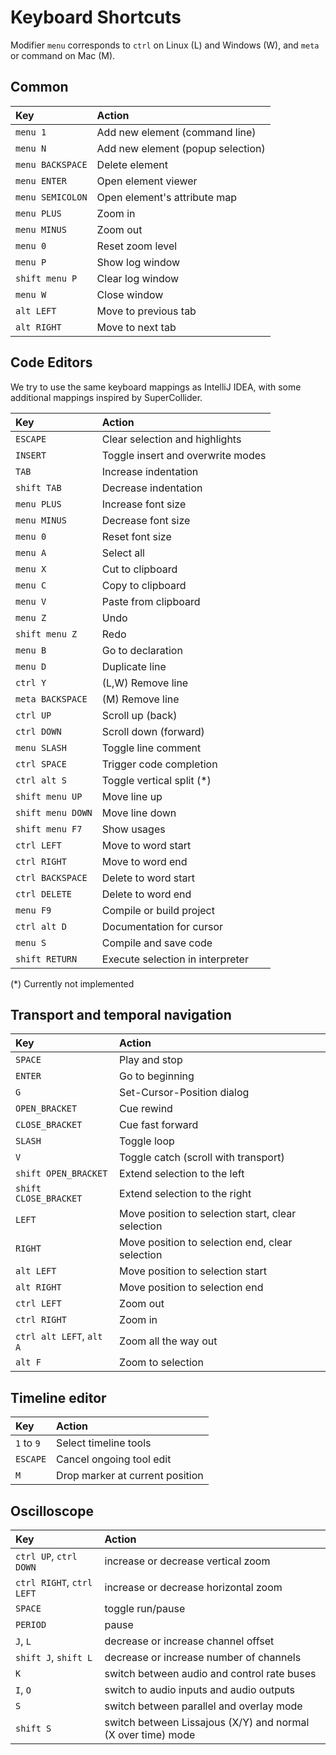 # Keyboard Shortcuts

Modifier `menu` corresponds to `ctrl` on Linux (L) and Windows (W), 
and `meta` or command on Mac (M).

## Common

|**Key**            |**Action**                         |
|:------------------|:----------------------------------|
|`menu 1`           |Add new element (command line)     |
|`menu N`           |Add new element (popup selection)  |
|`menu BACKSPACE`   |Delete element                     |
|`menu ENTER`       |Open element viewer                |
|`menu SEMICOLON`   |Open element's attribute map       |
|`menu PLUS`        |Zoom in                            |
|`menu MINUS`       |Zoom out                           |
|`menu 0`           |Reset zoom level                   |
|`menu P`           |Show log window                    |
|`shift menu P`     |Clear log window                   |
|`menu W`           |Close window                       |
|`alt LEFT`         |Move to previous tab               |
|`alt RIGHT`        |Move to next tab                   |

## Code Editors

We try to use the same keyboard mappings as IntelliJ IDEA, with some additional mappings inspired by SuperCollider.

|**Key**            |**Action**                         |
|:------------------|:----------------------------------|
|`ESCAPE`           |Clear selection and highlights     |
|`INSERT`           |Toggle insert and overwrite modes  |
|`TAB`              |Increase indentation               |
|`shift TAB`        |Decrease indentation               |
|`menu PLUS`        |Increase font size                 |
|`menu MINUS`       |Decrease font size                 |
|`menu 0`           |Reset font size                    |
|`menu A`           |Select all                         |
|`menu X`           |Cut to clipboard                   |
|`menu C`           |Copy to clipboard                  |
|`menu V`           |Paste from clipboard               |
|`menu Z`           |Undo                               |
|`shift menu Z`     |Redo                               |
|`menu B`           |Go to declaration                  |
|`menu D`           |Duplicate line                     |
|`ctrl Y`           |(L,W) Remove line                  |
|`meta BACKSPACE`   |(M)   Remove line                  |
|`ctrl UP`          |Scroll up (back)                   |
|`ctrl DOWN`        |Scroll down (forward)              |
|`menu SLASH`       |Toggle line comment                |
|`ctrl SPACE`       |Trigger code completion            |
|`ctrl alt S`       |Toggle vertical split (*)          |
|`shift menu UP`    |Move line up                       |
|`shift menu DOWN`  |Move line down                     |
|`shift menu F7`    |Show usages                        |
|`ctrl LEFT`        |Move to word start                 |
|`ctrl RIGHT`       |Move to word end                   |
|`ctrl BACKSPACE`   |Delete to word start               |
|`ctrl DELETE`      |Delete to word end                 |
|`menu F9`          |Compile or build project           |
|`ctrl alt D`       |Documentation for cursor           |
|`menu S`           |Compile and save code              |
|`shift RETURN`     |Execute selection in interpreter   |

(*) Currently not implemented

## Transport and temporal navigation

|**Key**                  |**Action**                                        |
|:------------------------|:-------------------------------------------------|
|`SPACE`                  |Play and stop                                     |
|`ENTER`                  |Go to beginning                                   |
|`G`                      |Set-Cursor-Position dialog                        |
|`OPEN_BRACKET`           |Cue rewind                                        |
|`CLOSE_BRACKET`          |Cue fast forward                                  |
|`SLASH`                  |Toggle loop                                       |
|`V`                      |Toggle catch (scroll with transport)              |
|`shift OPEN_BRACKET`     |Extend selection to the left                      |
|`shift CLOSE_BRACKET`    |Extend selection to the right                     |
|`LEFT`                   |Move position to selection start, clear selection |
|`RIGHT`                  |Move position to selection end, clear selection   |
|`alt LEFT`               |Move position to selection start                  |
|`alt RIGHT`              |Move position to selection end                    |
|`ctrl LEFT`              |Zoom out                                          |
|`ctrl RIGHT`             |Zoom in                                           |
|`ctrl alt LEFT`, `alt A` |Zoom all the way out                              |
|`alt F`                  |Zoom to selection                                 |

## Timeline editor

|**Key**            |**Action**                         |
|:------------------|:----------------------------------|
|`1` to `9`         |Select timeline tools              |
|`ESCAPE`           |Cancel ongoing tool edit           |
|`M`                |Drop marker at current position    |

## Oscilloscope

|**Key**                  |**Action**                                                   |
|:------------------------|:------------------------------------------------------------|
|`ctrl UP`, `ctrl DOWN`   |increase or decrease vertical zoom                           |
|`ctrl RIGHT`, `ctrl LEFT`|increase or decrease horizontal zoom                         |
|`SPACE`                  |toggle run/pause                                             |
|`PERIOD`                 |pause                                                        |
|`J`, `L`                 |decrease or increase channel offset                          |
|`shift J`, `shift L`     |decrease or increase number of channels                      |
|`K`                      |switch between audio and control rate buses                  |
|`I`, `O`                 |switch to audio inputs and audio outputs                     |
|`S`                      |switch between parallel and overlay mode                     |
|`shift S`                |switch between Lissajous (X/Y) and normal (X over time) mode |
